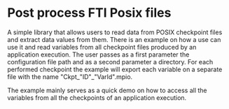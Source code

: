 Post process FTI Posix files
===

A simple library that allows users to read data from POSIX checkpoint files and extract data values from them. There is an example on how a use can use it and read variables from all checkpoint files produced by an application execution. The user passes as a first parameter the configuration file path and as a second parameter a directory. For each performed checkpoint the example will export each variable on a separate file with the name "Ckpt_"ID"_"VarId".mpio.

The example mainly serves as a quick demo on how to access all the variables from all the checkpoints of an application execution. 

